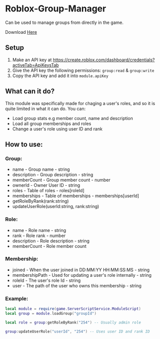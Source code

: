 # Roblox-Group-Manager
Can be used to manage groups from directly in the game.

Download [Here](https://github.com/MrMilitaryMech/Roblox-Group-Manager/blob/main/modulescript.lua)

## Setup
1. Make an API key at https://create.roblox.com/dashboard/credentials?activeTab=ApiKeysTab
2. Give the API key the following permissions: `group:read` & `group:write`
3. Copy the API key and add it into `module.apiKey`

## What can it do?
This module was specifically made for chaging a user's roles, and so it is quite limited in what it can do.
You can:
- Load group stats e.g member count, name and description
- Load all group memberships and roles
- Change a user's role using user ID and rank

## How to use:
### Group:
- name - Group name - string
- description - Group description - string
- memberCount - Group member count - number
- ownerId - Owner User ID - string
- roles - Table of roles - roles[roleId]
- memberships - Table of memberships - memberships[userId]
- getRoleByRank(rank:string)
- updateUserRole(userId:string, rank:string)
### Role:
- name - Role name - string
- rank - Role rank - number
- description - Role description - string
- memberCount - Role member count
### Membership:
- joined - When the user joined in DD:MM:YY HH:MM:SS:MS - string
- membershipPath - Used for updating a user's role internally - string
- roleId - The user's role Id - string
- user - The path of the user who owns this membership - string
### Example: 

```lua
local module = require(game.ServerScriptService.ModuleScript)
local group = module.loadGroup("groupId")

local role = group:getRoleByRank("254") -- Usually admin role

group:updateUserRole("userId", "254") -- Uses user ID and rank ID
```
